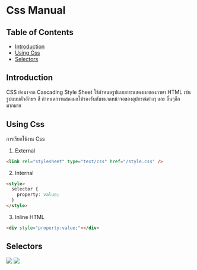 # Css Manual

## Table of Contents

* [Introduction](#introduction)
* [Using Css](#using-css)
* [Selectors](#selectors)

## Introduction

CSS ย่อมาจาก Cascading Style Sheet ใช้กำหนดรูปแบบการแสดงผลของภาษา HTML เช่น รูปแบบตัวอักษร สี กำหนดการแสดงผลให้รองรับกับขนาดหน้าจอของอุปกรณ์ต่างๆ และ อื่นๆอีกมากมาย

## Using Css

การเรียกใช้งาน Css

1.  External

```html
<link rel="stylesheet" type="text/css" href="/style.css" />
```

2.  Internal

```html
<style>
  selector {
    property: value;
  }
</style>
```

3.  Inline HTML

```html
<div style="property:value;"></div>
```

## Selectors

<img src="https://github.com/yuttasakcom/css-manual/blob/master/img/selectors.png">

<img src="https://github.com/yuttasakcom/css-manual/blob/master/img/selectors2.png">

